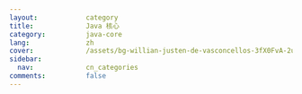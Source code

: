 ```yaml
---
layout:            category
title:             Java 核心
category:          java-core
lang:              zh
cover:             /assets/bg-willian-justen-de-vasconcellos-3fX0FvA-2us-unsplash.jpg
sidebar:
  nav:             cn_categories
comments:          false
---
```

